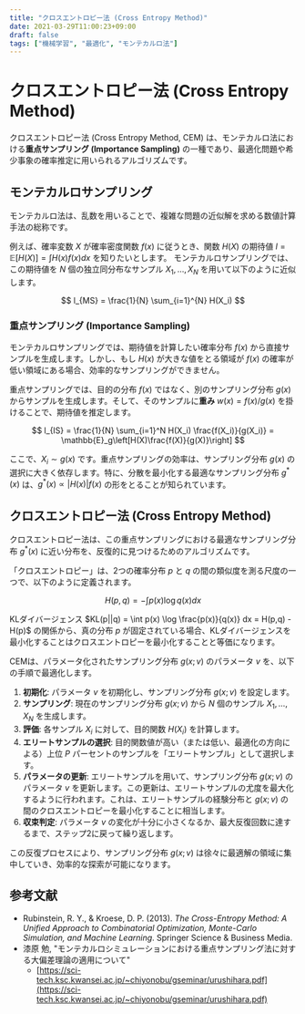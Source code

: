 ```yaml
---
title: "クロスエントロピー法 (Cross Entropy Method)"
date: 2021-03-29T11:00:23+09:00
draft: false
tags: ["機械学習", "最適化", "モンテカルロ法"] 
---
```

<!--more-->
# クロスエントロピー法 (Cross Entropy Method)

クロスエントロピー法 (Cross Entropy Method, CEM) は、モンテカルロ法における**重点サンプリング (Importance Sampling)** の一種であり、最適化問題や希少事象の確率推定に用いられるアルゴリズムです。

## モンテカルロサンプリング

モンテカルロ法は、乱数を用いることで、複雑な問題の近似解を求める数値計算手法の総称です。

例えば、確率変数 $X$ が確率密度関数 $f(x)$ に従うとき、関数 $H(X)$ の期待値 $l = \mathbb{E}[H(X)] = \int H(x)f(x)dx$ を知りたいとします。
モンテカルロサンプリングでは、この期待値を $N$ 個の独立同分布なサンプル $X_1, \dots, X_N$ を用いて以下のように近似します。

$$ l_{MS} = \frac{1}{N} \sum_{i=1}^{N} H(X_i) $$

### 重点サンプリング (Importance Sampling)

モンテカルロサンプリングでは、期待値を計算したい確率分布 $f(x)$ から直接サンプルを生成します。しかし、もし $H(x)$ が大きな値をとる領域が $f(x)$ の確率が低い領域にある場合、効率的なサンプリングができません。

重点サンプリングでは、目的の分布 $f(x)$ ではなく、別のサンプリング分布 $g(x)$ からサンプルを生成します。そして、そのサンプルに**重み** $w(x) = f(x)/g(x)$ を掛けることで、期待値を推定します。

$$ l_{IS} = \frac{1}{N} \sum_{i=1}^N H(X_i) \frac{f(X_i)}{g(X_i)} = \mathbb{E}_g\left[H(X)\frac{f(X)}{g(X)}\right] $$

ここで、$X_i \sim g(x)$ です。重点サンプリングの効率は、サンプリング分布 $g(x)$ の選択に大きく依存します。特に、分散を最小化する最適なサンプリング分布 $g^*(x)$ は、$g^*(x) \propto |H(x)|f(x)$ の形をとることが知られています。

## クロスエントロピー法 (Cross Entropy Method)

クロスエントロピー法は、この重点サンプリングにおける最適なサンプリング分布 $g^*(x)$ に近い分布を、反復的に見つけるためのアルゴリズムです。

「クロスエントロピー」は、2つの確率分布 $p$ と $q$ の間の類似度を測る尺度の一つで、以下のように定義されます。

$$ H(p, q) = -\int p(x) \log q(x) dx $$

KLダイバージェンス $KL(p||q) = \int p(x) \log \frac{p(x)}{q(x)} dx = H(p,q) - H(p)$ の関係から、真の分布 $p$ が固定されている場合、KLダイバージェンスを最小化することはクロスエントロピーを最小化することと等価になります。

CEMは、パラメータ化されたサンプリング分布 $g(x;v)$ のパラメータ $v$ を、以下の手順で最適化します。

1.  **初期化**: パラメータ $v$ を初期化し、サンプリング分布 $g(x;v)$ を設定します。
2.  **サンプリング**: 現在のサンプリング分布 $g(x;v)$ から $N$ 個のサンプル $X_1, \dots, X_N$ を生成します。
3.  **評価**: 各サンプル $X_i$ に対して、目的関数 $H(X_i)$ を計算します。
4.  **エリートサンプルの選択**: 目的関数値が高い（または低い、最適化の方向による）上位 $P$ パーセントのサンプルを「エリートサンプル」として選択します。
5.  **パラメータの更新**: エリートサンプルを用いて、サンプリング分布 $g(x;v)$ のパラメータ $v$ を更新します。この更新は、エリートサンプルの尤度を最大化するように行われます。これは、エリートサンプルの経験分布と $g(x;v)$ の間のクロスエントロピーを最小化することに相当します。
6.  **収束判定**: パラメータ $v$ の変化が十分に小さくなるか、最大反復回数に達するまで、ステップ2に戻って繰り返します。

この反復プロセスにより、サンプリング分布 $g(x;v)$ は徐々に最適解の領域に集中していき、効率的な探索が可能になります。

## 参考文献
-   Rubinstein, R. Y., & Kroese, D. P. (2013). *The Cross-Entropy Method: A Unified Approach to Combinatorial Optimization, Monte-Carlo Simulation, and Machine Learning*. Springer Science & Business Media.
-   漆原 勉, "モンテカルロシミュレーションにおける重点サンプリング法に対する大偏差理論の適用について"
    -   [https://sci-tech.ksc.kwansei.ac.jp/~chiyonobu/gseminar/urushihara.pdf](https://sci-tech.ksc.kwansei.ac.jp/~chiyonobu/gseminar/urushihara.pdf)